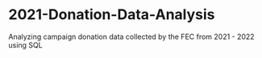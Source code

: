 # 2021-Donation-Data-Analysis
Analyzing campaign donation data collected by the FEC from 2021 - 2022 using SQL
